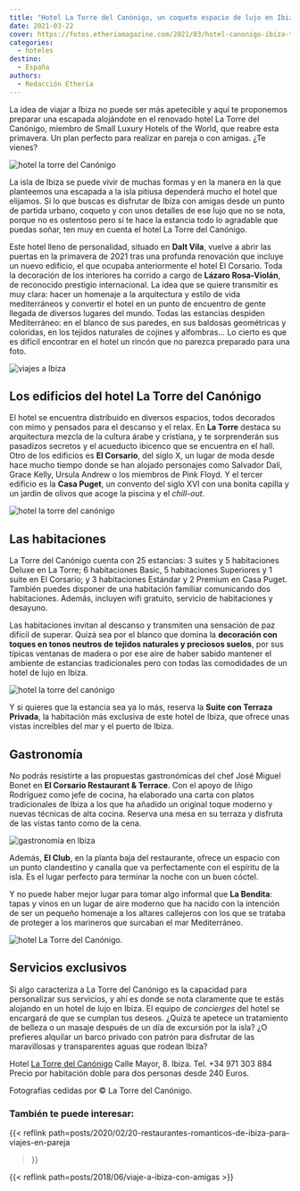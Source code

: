 ```yaml
---
title: "Hotel La Torre del Canónigo, un coqueto espacio de lujo en Ibiza"
date: 2021-03-22
cover: https://fotos.etheriamagazine.com/2021/03/hotel-canonigo-ibiza-terraza-habitacion.jpg
categories: 
  - hoteles
destino: 
  - España
authors: 
  - Redacción Etheria
---
```


La idea de viajar a Ibiza no puede ser más apetecible y aquí te proponemos preparar una escapada alojándote en el renovado hotel La Torre del Canónigo, miembro de Small Luxury Hotels of the World, que reabre esta primavera. Un plan perfecto para realizar en pareja o con amigas. ¿Te vienes?

![hotel la torre del Canónigo](https://fotos.etheriamagazine.com/2021/03/hotel-canonigo-ibiza-vistas.jpg "Vistas de Ibiza desde La Torre del Canónigo.")

La isla de Ibiza se puede vivir de muchas formas y en la manera en la que planteemos una 
escapada a la isla pitiusa dependerá mucho el hotel que elijamos. Si lo que buscas es 
disfrutar de Ibiza con amigas desde un punto de partida urbano, coqueto y con unos 
detalles de ese lujo que no se nota, porque no es ostentoso pero sí te hace la estancia 
todo lo agradable que puedas soñar, ten muy en cuenta el hotel La Torre del Canónigo. 

Este hotel lleno de personalidad, situado en **Dalt Vila**, vuelve a abrir las puertas 
en la primavera de 2021 tras una profunda renovación que incluye un nuevo edificio, el 
que ocupaba anteriormente el hotel El Corsario. Toda la decoración de los interiores ha 
corrido a cargo de **Lázaro Rosa-Violán**, de reconocido prestigio internacional. La 
idea que se quiere transmitir es muy clara: hacer un homenaje a la arquitectura y estilo 
de vida mediterráneos y convertir el hotel en un punto de encuentro de gente llegada de 
diversos lugares del mundo. Todas las estancias despiden Mediterráneo: en el blanco de 
sus paredes, en sus baldosas geométricas y coloridas, en los tejidos naturales de 
cojines y alfombras… Lo cierto es que es difícil encontrar en el hotel un rincón que no 
parezca preparado para una foto. 

![viajes a Ibiza](https://fotos.etheriamagazine.com/2021/03/hotel-canonigo-ibiza-corsario.jpg "Salón en el edificio El Corsario.")

## Los edificios del hotel La Torre del Canónigo

El hotel se encuentra distribuido en diversos espacios, todos decorados con mimo y 
pensados para el descanso y el relax. En **La Torre** destaca su arquitectura mezcla de 
la cultura árabe y cristiana, y te sorprenderán sus pasadizos secretos y el acueducto 
ibicenco que se encuentra en el hall. Otro de los edificios es **El Corsario**, del 
siglo X, un lugar de moda desde hace mucho tiempo donde se han alojado personajes como 
Salvador Dalí, Grace Kelly, Ursula Andrew o los miembros de Pink Floyd. Y el tercer 
edificio es la **Casa Puget**, un convento del siglo XVI con una bonita capilla y un 
jardín de olivos que acoge la piscina y el _chill-out_. 

![hotel la torre del canónigo](https://fotos.etheriamagazine.com/2021/03/Hotel-canonigo-ibiza-habitacion.jpg "Suite con vistas al mar.")

## Las habitaciones

La Torre del Canónigo cuenta con 25 estancias: 3 suites y 5 habitaciones Deluxe en La 
Torre; 6 habitaciones Basic, 5 habitaciones Superiores y 1 suite en El Corsario; y 3 
habitaciones Estándar y 2 Premium en Casa Puget. También puedes disponer de una 
habitación familiar comunicando dos habitaciones. Además, incluyen wifi gratuito, 
servicio de habitaciones y desayuno. 

Las habitaciones invitan al descanso y transmiten una sensación de paz difícil de 
superar. Quizá sea por el blanco que domina la **decoración con toques en tonos neutros 
de tejidos naturales y preciosos suelos**, por sus típicas ventanas de madera o por ese 
aire de haber sabido mantener el ambiente de estancias tradicionales pero con todas las 
comodidades de un hotel de lujo en Ibiza. 

![hotel la torre del canónigo](https://fotos.etheriamagazine.com/2021/03/hotel-canonigo-ibiza-terraza-habitacion.jpg "Terraza de la Suite con Terraza Privada.")

Y si quieres que la estancia sea ya lo más, reserva la **Suite con Terraza Privada**, la 
habitación más exclusiva de este hotel de Ibiza, que ofrece unas vistas increíbles del 
mar y el puerto de Ibiza. 

## Gastronomía

No podrás resistirte a las propuestas gastronómicas del chef José Miguel Bonet en **El 
Corsario Restaurant & Terrace**. Con el apoyo de Iñigo Rodríguez como jefe de cocina, ha 
elaborado una carta con platos tradicionales de Ibiza a los que ha añadido un original 
toque moderno y nuevas técnicas de alta cocina. Reserva una mesa en su terraza y 
disfruta de las vistas tanto como de la cena. 

![gastronomía en Ibiza](https://fotos.etheriamagazine.com/2021/03/hotel-canonigo-corsario-restaurante.jpg "Terraza del El Corsario Restaurant & Terrace.")

Además, **El Club**, en la planta baja del restaurante, ofrece un espacio con un punto 
clandestino y canalla que va perfectamente con el espíritu de la isla. Es el lugar 
perfecto para terminar la noche con un buen cóctel. 

Y no puede haber mejor lugar para tomar algo informal que **La Bendita**: tapas y vinos 
en un lugar de aire moderno que ha nacido con la intención de ser un pequeño homenaje a 
los altares callejeros con los que se trataba de proteger a los marineros que surcaban 
el mar Mediterráneo. 

![hotel La Torre del Canónigo.](https://fotos.etheriamagazine.com/2021/03/hotel-canonigo-hall.jpg "Hall del hotel La Torre del Canónigo.")

## Servicios exclusivos

Si algo caracteriza a La Torre del Canónigo es la capacidad para personalizar sus 
servicios, y ahí es donde se nota claramente que te estás alojando en un hotel de lujo 
en Ibiza. El equipo de _concierges_ del hotel se encargará de que se cumplan tus deseos. 
¿Quizá te apetece un tratamiento de belleza o un masaje después de un día de excursión 
por la isla? ¿O prefieres alquilar un barco privado con patrón para disfrutar de las 
maravillosas y transparentes aguas que rodean Ibiza? 

Hotel [La Torre del Canónigo](https://www.latorredelcanonigo.com) Calle Mayor, 8. Ibiza. 
Tel. +34 971 303 884 Precio por habitación doble para dos personas desde 240 Euros. 

Fotografías cedidas por © La Torre del Canónigo. 

### También te puede interesar:

{{< reflink path=posts/2020/02/20-restaurantes-romanticos-de-ibiza-para-viajes-en-pareja 
>}} 

{{< reflink path=posts/2018/06/viaje-a-ibiza-con-amigas >}}

